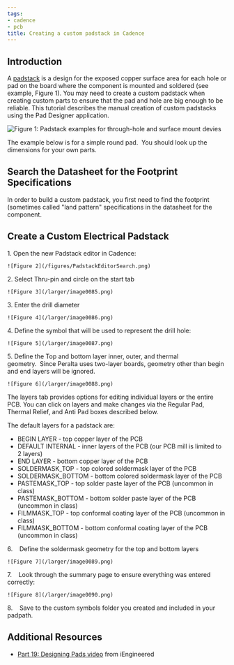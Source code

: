 ```yaml
---
tags:
- cadence
- pcb
title: Creating a custom padstack in Cadence
---
```


## Introduction

A [padstack](https://www.speedingedge.com/PDF-Files/anatomy%20of%20a%20plated%20hole.pdf) is a design for the exposed copper surface area for each hole or pad on the board where the component is mounted and soldered (see example, Figure 1). You may need to create a custom padstack when creating custom parts to ensure that the pad and hole are big enough to be reliable. This tutorial describes the manual creation of custom padstacks using the Pad Designer application.

![Figure 1: Padstack examples for through-hole and surface mount devies](/larger/image0083.jpg)

The example below is for a simple round pad.  You should look up the dimensions for your own parts.

## Search the Datasheet for the Footprint Specifications

In order to build a custom padstack, you first need to find the footprint (sometimes called "land pattern" specifications in the datasheet for the component. 

## Create a Custom Electrical Padstack

1. Open the new Padstack editor in Cadence:

    ![Figure 2](/figures/PadstackEditorSearch.png)

2. Select Thru-pin and circle on the start tab

    ![Figure 3](/larger/image0085.png)

3. Enter the drill diameter

    ![Figure 4](/larger/image0086.png)

4. Define the symbol that will be used to represent the drill hole:

    ![Figure 5](/larger/image0087.png)

5. Define the Top and bottom layer inner, outer, and thermal geometry.  Since Peralta uses two-layer boards, geometry other than begin and end layers will be ignored.

    ![Figure 6](/larger/image0088.png)

The layers tab provides options for editing individual layers or the entire PCB. You can click on layers and make changes via the Regular Pad, Thermal Relief, and Anti Pad boxes described below.

The default layers for a padstack are:

-   BEGIN LAYER - top copper layer of the PCB
-   DEFAULT INTERNAL - inner layers of the PCB (our PCB mill is limited to 2 layers)
-   END LAYER - bottom copper layer of the PCB
-   SOLDERMASK_TOP - top colored soldermask layer of the PCB
-   SOLDERMASK_BOTTOM - bottom colored soldermask layer of the PCB
-   PASTEMASK_TOP - top solder paste layer of the PCB (uncommon in class)
-   PASTEMASK_BOTTOM - bottom solder paste layer of the PCB (uncommon in class)
-   FILMMASK_TOP - top conformal coating layer of the PCB (uncommon in class)
-   FILMMASK_BOTTOM - bottom conformal coating layer of the PCB (uncommon in class)

6.    Define the soldermask geometry for the top and bottom layers

    ![Figure 7](/larger/image0089.png)

7.    Look through the summary page to ensure everything was entered correctly:

    ![Figure 8](/larger/image0090.png)

8.    Save to the custom symbols folder you created and included in your padpath.

## Additional Resources

-   [Part 19: Designing Pads video](https://www.youtube.com/watch?v=SMYi7eS94J8) from iEngineered
